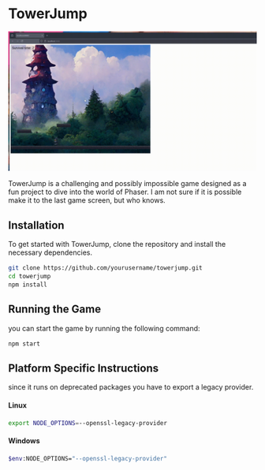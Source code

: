 # TowerJump

![TowerJump Gameplay](./src/assets/towerjump.gif)

TowerJump is a challenging and possibly impossible game designed as a fun project to dive into the world of Phaser. I am not sure if it is possible  
make it to the last game screen, but who knows.

## Installation

To get started with TowerJump, clone the repository and install the necessary dependencies.

```bash
git clone https://github.com/yourusername/towerjump.git
cd towerjump
npm install
```
## Running the Game  
you can start the game by running the following command:  
```bash
npm start
```
## Platform Specific Instructions  
since it runs on deprecated packages you have to export a legacy provider.  
#### Linux  
```bash
export NODE_OPTIONS=--openssl-legacy-provider  
```
#### Windows  
```bash
$env:NODE_OPTIONS="--openssl-legacy-provider"
```


